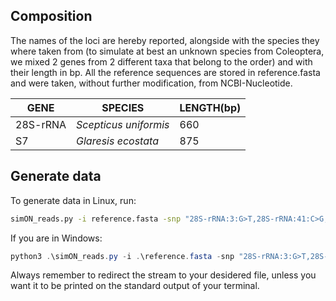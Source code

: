 ## Composition

The names of the loci are hereby reported, alongside with the species they where taken from (to simulate at best an unknown species from Coleoptera, we mixed 2 genes from 2 different taxa that belong to the order) and with their length in bp. All the reference sequences are stored in reference.fasta and were taken, without further modification, from NCBI-Nucleotide. 

| GENE | SPECIES | LENGTH(bp) |
|----------------|----------------|----------------|
| 28S-rRNA | *Scepticus uniformis* | 660 |
| S7 | *Glaresis ecostata* | 875 |

## Generate data

To generate data in Linux, run:

```bash
simON_reads.py -i reference.fasta -snp "28S-rRNA:3:G>T,28S-rRNA:41:C>G,S7:0:A>G,S7:63:C>T" -n 1000 > test.fastq
```

If you are in Windows:
```powershell
python3 .\simON_reads.py -i .\reference.fasta -snp "28S-rRNA:3:G>T,28S-rRNA:41:C>G,S7:0:A>G,S7:63:C>T" -n 1000 > .\test.fastq
```

Always remember to redirect the stream to your desidered file, unless you want it to be printed on the standard output of your terminal.
